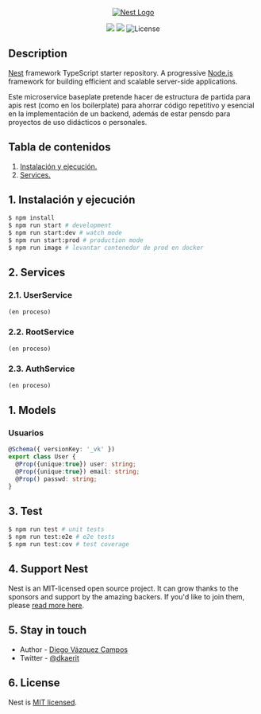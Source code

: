 <p align="center">
  <a href="http://nestjs.com/" target="blank"><img src="https://i.imgur.com/RKjS6ne.png" alt="Nest Logo" /></a>
</p>

[circleci-image]: https://img.shields.io/circleci/build/github/nestjs/nest/master?token=abc123def456
[circleci-url]: https://circleci.com/gh/nestjs/nest

<p align="center">
<img src="https://img.shields.io/github/commit-activity/y/dkaerit/nest-api-rest?color=17a8c8">
<img src="https://img.shields.io/github/downloads/dkaerit/nest-api-rest/total?color=17a8c8">
<img src="https://img.shields.io/badge/license-MIT-17a8c8" alt="License">
</p>
  <!--[![Backers on Open Collective](https://opencollective.com/nest/backers/badge.svg)](https://opencollective.com/nest#backer)
  [![Sponsors on Open Collective](https://opencollective.com/nest/sponsors/badge.svg)](https://opencollective.com/nest#sponsor)-->

## Description

[Nest](https://github.com/nestjs/nest) framework TypeScript starter repository. A progressive <a href="http://nodejs.org" target="_blank">Node.js</a> framework for building efficient and scalable server-side applications. 

Este microservice baseplate pretende hacer de estructura de partida para apis rest (como en los boilerplate) para ahorrar código repetitivo y esencial en la implementación de un backend, además de estar pensdo para proyectos de uso didácticos o personales.

## Tabla de contenidos
1. [ Instalación y ejecución. ](#exec)
2. [ Services. ](#services)

<a name="exec"></a>
## 1. Instalación y ejecución
```bash
$ npm install
$ npm run start # development
$ npm run start:dev # watch mode
$ npm run start:prod # production mode
$ npm run image # levantar contenedor de prod en docker
```

<a name="services"></a>
## 2. Services
### 2.1. UserService
```typescript
(en proceso)
```
### 2.2. RootService
```typescript
(en proceso)
```
### 2.3. AuthService
```typescript
(en proceso)
```

<a name="models"></a>
## 1. Models
### Usuarios
```typescript
@Schema({ versionKey: '_vk' }) 
export class User { 
  @Prop({unique:true}) user: string;
  @Prop({unique:true}) email: string;
  @Prop() passwd: string;
}
```

## 3. Test

```bash
$ npm run test # unit tests
$ npm run test:e2e # e2e tests
$ npm run test:cov # test coverage
```

## 4. Support Nest

Nest is an MIT-licensed open source project. It can grow thanks to the sponsors and support by the amazing backers. If you'd like to join them, please [read more here](https://docs.nestjs.com/support).

## 5. Stay in touch

- Author - [Diego Vázquez Campos](https://twitter.com/dkaerit)
- Twitter - [@dkaerit](https://twitter.com/dkaerit)

## 6. License

Nest is [MIT licensed](LICENSE).

